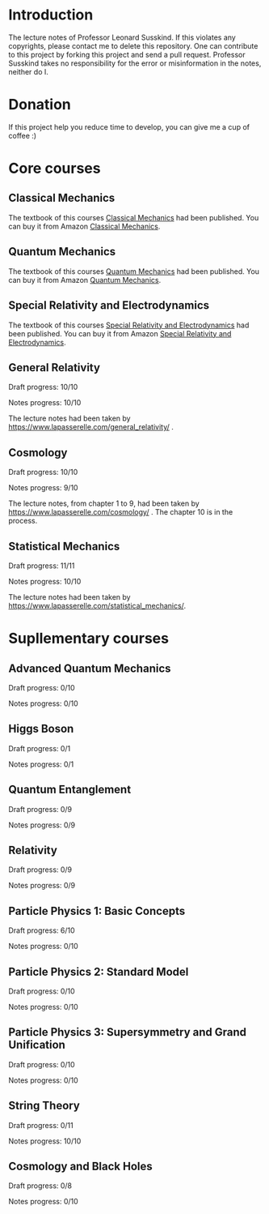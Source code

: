 # Introduction
The lecture notes of Professor Leonard Susskind. If this violates any copyrights, please contact me to delete this repository. One can contribute to this project by forking this project and send a pull request. Professor Susskind takes no responsibility for the error or misinformation in the notes, neither do I. 

# Donation
If this project help you reduce time to develop, you can give me a cup of coffee :)

# Core courses

## Classical Mechanics
The textbook of this courses [Classical Mechanics](https://www.amazon.com/gp/product/0465075681?ie=UTF8&tag=lachlanchen-20&camp=1789&linkCode=xm2&creativeASIN=0465075681) had been published. You can buy it from Amazon [Classical Mechanics](https://www.amazon.com/gp/product/0465075681?ie=UTF8&tag=lachlanchen-20&camp=1789&linkCode=xm2&creativeASIN=0465075681). 

## Quantum Mechanics
The textbook of this courses [Quantum Mechanics](https://www.amazon.com/gp/product/0465062903?ie=UTF8&tag=lachlanchen-20&camp=1789&linkCode=xm2&creativeASIN=0465062903) had been published. You can buy it from Amazon [Quantum Mechanics](https://www.amazon.com/gp/product/0465062903?ie=UTF8&tag=lachlanchen-20&camp=1789&linkCode=xm2&creativeASIN=0465062903). 

## Special Relativity and Electrodynamics
The textbook of this courses [Special Relativity and Electrodynamics](https://www.amazon.com/gp/product/1541674065?ie=UTF8&tag=lachlanchen-20&camp=1789&linkCode=xm2&creativeASIN=1541674065) had been published. You can buy it from Amazon [Special Relativity and Electrodynamics](https://www.amazon.com/gp/product/1541674065?ie=UTF8&tag=lachlanchen-20&camp=1789&linkCode=xm2&creativeASIN=1541674065). 

## General Relativity
Draft progress: 10/10

Notes progress: 10/10

The lecture notes had been taken by https://www.lapasserelle.com/general_relativity/ .

## Cosmology
Draft progress: 10/10

Notes progress: 9/10

The lecture notes, from chapter 1 to 9,  had been taken by https://www.lapasserelle.com/cosmology/ . 
The chapter 10 is in the process. 

## Statistical Mechanics
Draft progress: 11/11

Notes progress: 10/10

The lecture notes had been taken by  https://www.lapasserelle.com/statistical_mechanics/.

# Supllementary courses

## Advanced Quantum Mechanics
Draft progress: 0/10

Notes progress: 0/10

## Higgs Boson
Draft progress: 0/1

Notes progress: 0/1


## Quantum Entanglement
Draft progress: 0/9

Notes progress: 0/9

## Relativity
Draft progress: 0/9

Notes progress: 0/9

## Particle Physics 1: Basic Concepts
Draft progress: 6/10

Notes progress: 0/10

## Particle Physics 2: Standard Model
Draft progress: 0/10

Notes progress: 0/10

## Particle Physics 3: Supersymmetry and Grand Unification
Draft progress: 0/10

Notes progress: 0/10

## String Theory
Draft progress: 0/11

Notes progress: 10/10

## Cosmology and Black Holes
Draft progress: 0/8

Notes progress: 0/10
